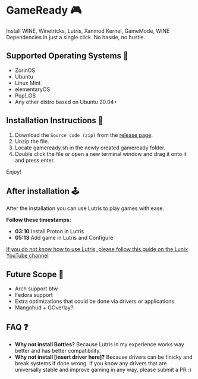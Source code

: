 # GameReady 🎮
Install WINE, Winetricks, Lutris, Xanmod Kernel, GameMode, WINE Dependencies in just a single click. No hassle, no hustle.

## Supported Operating Systems 🚦

- ZorinOS
- Ubuntu
- Linux Mint
- elementaryOS
- Pop!_OS
- Any other distro based on Ubuntu 20.04+

## Installation Instructions 🚀

1. Download the `Source code (zip)` from the [release page](https://github.com/NayamAmarshe/gameready/releases/latest).
2. Unzip the file.
3. Locate gameready.sh in the newly created gameready folder.
4. Double click the file or open a new terminal window and drag it onto it and press enter.

Enjoy!

## After installation 🕹
After the installation you can use Lutris to play games with ease. 

__Follow these timestamps:__   
- **03:10** Install Proton in Lutris   
- **05:13** Add game in Lutris and Configure

[If you do not know how to use Lutris, please follow this guide on the Lunix YouTube channel](https://www.youtube.com/watch?v=RwnDtMfhmWk)   


## Future Scope 🤫
- Arch support btw
- Fedora support
- Extra optimizations that could be done via drivers or applications
- Mangohud + GOverlay?

## FAQ ❓
- **Why not install Bottles?** Because Lutris in my experience works way better and has better compatibility.
- **Why not install [insert driver here]?** Because drivers can be finicky and break systems if done wrong. If you know any drivers that are universally stable and improve gaming in any way, please submit a PR :)
